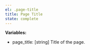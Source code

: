 ```yaml
---
el: .page-title
title: Page Title
state: complete
---
```


__Variables:__
* page_title: [string] Title of the page.
